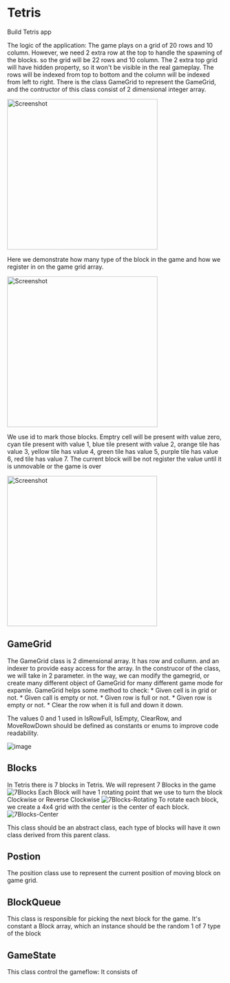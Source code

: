 # Tetris







Build Tetris app


The logic of the application:
The game plays on a grid of 20 rows and 10 column. However, we need 2 extra row at the top to handle the spawning of the blocks. so the grid will be 22 rows and 10 column. 
The 2 extra top grid will have hidden property, so it won't be visible in the real gameplay.
The rows will be indexed from top to bottom and the column will be indexed from left to right. 
There is the class GameGrid to represent the GameGrid, and the contructor of this class consist of 2 dimensional integer array.

<img width="349" alt="Screenshot" src="https://github.com/cozyGarage/Tetris/assets/9263674/5ec95127-18cc-4e9f-85d5-d0e498f82949">

Here we demonstrate how many type of the block in the game and how we register in on the game grid array.

<img width="349" alt="Screenshot" src="https://github.com/cozyGarage/Tetris/assets/9263674/e0d659ab-103e-4706-9a8b-c6a2a7dffac6">

We use id to mark those blocks. Emptry cell will be present with value zero, cyan tile present with value 1, blue tile present with value 2, orange tile has value 3,
yellow tile has value 4, green tile has value 5, purple tile has value 6, red tile has value 7. The current block will be not register the value until it is unmovable or the game is over

<img width="348" alt="Screenshot" src="https://github.com/cozyGarage/Tetris/assets/9263674/94ab7645-f44f-407a-8fea-7c26a29afd7a">

## GameGrid
The GameGrid class is 2 dimensional array. It has row and collumn. and an indexer to provide easy access for the array.
In the construcor of the class, we will take in 2 parameter. in the way, we can modify the gamegrid, or create many different object of GameGrid for many different game mode for expamle.
GameGrid helps some method to check:
        * Given cell is in grid or not.
        * Given call is empty or not.
        * Given row is full or not.
        * Given row is empty or not.
        * Clear the row when it is full and down it down.
        
    



 The values 0 and 1 used in IsRowFull, IsEmpty, ClearRow, and MoveRowDown should be defined as constants or enums to improve code readability.

![image](https://user-images.githubusercontent.com/9263674/235161818-96b7e451-455f-4b13-bf31-16c4ce698026.png)


## Blocks
In Tetris there is 7 blocks in Tetris. We will represent 7 Blocks in the game
![7Blocks](https://github.com/cozyGarage/Tetris/assets/9263674/34bbc698-e9a2-4ed4-8ecd-cba3797ac21e)
Each Block will have 1 rotating point that we use to turn the block Clockwise or Reverse Clockwise
![7Blocks-Rotating](https://github.com/cozyGarage/Tetris/assets/9263674/eae6288d-b642-4770-a754-dee1893b006e)
To rotate each block, we create a 4x4 grid with the center is the center of each block.
![7Blocks-Center](https://github.com/cozyGarage/Tetris/assets/9263674/e84ffc34-fbb3-40e6-93fc-ccb4ae962260)

This class should be an abstract class, each type of blocks will have it own class derived from this parent class.

## Postion
The position class use to represent the current position of moving block on game grid.

## BlockQueue

This class is responsible for picking the next block for the game.
 It's constant a Block array, which an instance should be the random 1 of 7 type of the block
 
## GameState
This class control the gameflow:
It consists of





